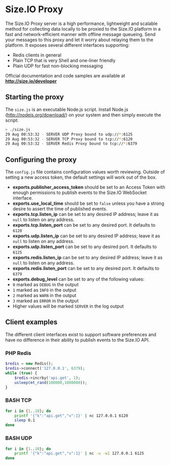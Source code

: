 Size.IO Proxy
==========

The Size.IO Proxy server is a high performance, lightweight and scalable method for collecting data locally to be proxied to the Size.IO platform in a fast and network-efficient manner with offline message queueing.  Send your messages to this proxy and let it worry about relaying them to the platform. It exposes several different interfaces supporting:

 * Redis clients in general
 * Plain TCP that is very Shell and one-liner friendly
 * Plain UDP for fast non-blocking messaging

Official documentation and code samples are available at **http://size.io/developer**

## Starting the proxy

The `size.js` is an executable Node.js script.  Install Node.js (http://nodejs.org/download/) on your system and then simply execute the script:

```bash
> ./size.js
29 Aug 00:53:32 - SERVER UDP Proxy bound to udp://*:6125
29 Aug 00:53:32 - SERVER TCP Proxy bound to tcp://*:6120
29 Aug 00:53:32 - SERVER Redis Proxy bound to tcp://*:6379
```

## Configuring the proxy

The `config.js` file contains configuration values worth reviewing.  Outside of setting a new access token, the default settings will work out of the box.

 * **exports.publisher_access_token** should be set to an Access Token with enough permissions to publish events to the Size.IO WebSocket interface.
 * **exports.use_local_time** should be set to `false` unless you have a strong desire to assert the time of published events.
 * **exports.tcp.listen_ip** can be set to any desired IP address; leave it as `null` to listen on any address.
 * **exports.tcp.listen_port** can be set to any desired port. It defaults to `6120`
 * **exports.udp.listen_ip** can be set to any desired IP address; leave it as `null` to listen on any address.
 * **exports.udp.listen_port** can be set to any desired port. It defaults to `6125`
 * **exports.redis.listen_ip** can be set to any desired IP address; leave it as `null` to listen on any address.
 * **exports.redis.listen_port** can be set to any desired port. It defaults to `6379`
 * **exports.debug_level** can be set to any of the following values:
  * `0` marked as `DEBUG` in the output
  * `1` marked as `INFO` in the output
  * `2` marked as `WARN` in the output
  * `3` marked as `ERROR` in the output
  * Higher values will be marked `SERVER` in the log output

## Client examples

The different client interfaces exist to support software preferences and have no difference in their ability to publish events to the Size.IO API.

### PHP Redis

```php
$redis = new Redis();
$redis->connect('127.0.0.1', 6379);
while (true) {
    $redis->incrby('api.get', 1);
    usleep(mt_rand(100000,1000000));
}
```

### BASH TCP
```bash
for i in {1..10}; do
    printf '{"k":"api.get","v":1}' | nc 127.0.0.1 6120
    sleep 0.1
done
```

### BASH UDP
```bash
for i in {1..10}; do
    printf '{"k":"api.get","v":1}' | nc -u -w1 127.0.0.1 6125
done
```
